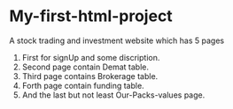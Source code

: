 # My-first-html-project
A stock trading and investment website which has 5 pages 
1. First for signUp and some discription.
2. Second page contain Demat table.
3. Third page contains Brokerage table.
4. Forth page contain funding table.
5. And the last but not least Our-Packs-values page.
